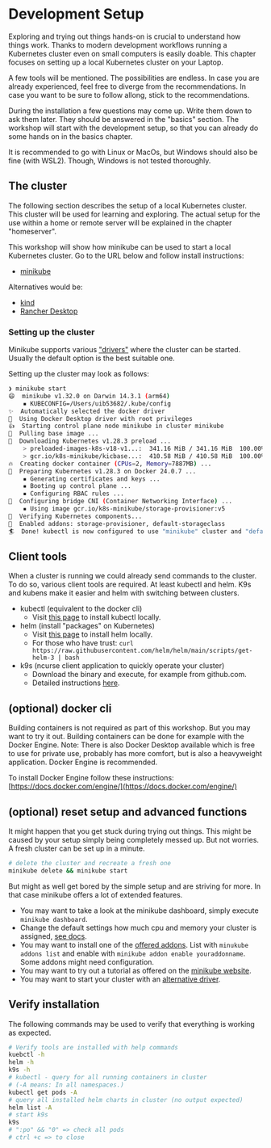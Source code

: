 # Development Setup

Exploring and trying out things hands-on is crucial to understand how things work. Thanks to modern development workflows running a Kubernetes cluster even on small computers is easily doable. This chapter focuses on setting up a local Kubernetes cluster on your Laptop.

A few tools will be mentioned. The possibilities are endless. In case you are already experienced, feel free to diverge from the recommendations. In case you want to be sure to follow allong, stick to the recommendations.

During the installation a few questions may come up. Write them down to ask them later. They should be answered in the "basics" section. The workshop will start with the development setup, so that you can already do some hands on in the basics chapter.

It is recommended to go with Linux or MacOs, but Windows should also be fine (with WSL2). Though, Windows is not tested thoroughly.

## The cluster

The following section describes the setup of a local Kubernetes cluster. This cluster will be used for learning and exploring. The actual setup for the use within a home or remote server will be explained in the chapter "homeserver".

This workshop will show how minikube can be used to start a local Kubernetes cluster. Go to the URL below and follow install instructions:

* [minikube](https://minikube.sigs.k8s.io/docs/start/)

Alternatives would be:

* [kind](https://kind.sigs.k8s.io/)
* [Rancher Desktop](https://rancherdesktop.io/)

### Setting up the cluster

Minikube supports various ["drivers"](https://minikube.sigs.k8s.io/docs/start/) where the cluster can be started. Usually the default option is the best suitable one.

Setting up the cluster may look as follows:

```sh
❯ minikube start
😄  minikube v1.32.0 on Darwin 14.3.1 (arm64)
    ▪ KUBECONFIG=/Users/uib53682/.kube/config
✨  Automatically selected the docker driver
📌  Using Docker Desktop driver with root privileges
👍  Starting control plane node minikube in cluster minikube
🚜  Pulling base image ...
💾  Downloading Kubernetes v1.28.3 preload ...
    > preloaded-images-k8s-v18-v1...:  341.16 MiB / 341.16 MiB  100.00% 25.42 M
    > gcr.io/k8s-minikube/kicbase...:  410.58 MiB / 410.58 MiB  100.00% 15.58 M
🔥  Creating docker container (CPUs=2, Memory=7887MB) ...
🐳  Preparing Kubernetes v1.28.3 on Docker 24.0.7 ...
    ▪ Generating certificates and keys ...
    ▪ Booting up control plane ...
    ▪ Configuring RBAC rules ...
🔗  Configuring bridge CNI (Container Networking Interface) ...
    ▪ Using image gcr.io/k8s-minikube/storage-provisioner:v5
🔎  Verifying Kubernetes components...
🌟  Enabled addons: storage-provisioner, default-storageclass
🏄  Done! kubectl is now configured to use "minikube" cluster and "default" namespace by default
```

## Client tools

When a cluster is running we could already send commands to the cluster. To do so, various client tools are required. At least kubectl and helm. K9s and kubens make it easier and helm with switching between clusters.

* kubectl (equivalent to the docker cli)
    * Visit [this page](https://kubernetes.io/docs/tasks/tools/#kubectl) to install kubectl locally.
* helm (install "packages" on Kubernetes)
    * Visit [this page](https://helm.sh/docs/intro/install/#from-script) to install helm locally.
    * For those who have trust: `curl https://raw.githubusercontent.com/helm/helm/main/scripts/get-helm-3 | bash`
* k9s (ncurse client application to quickly operate your cluster)
    * Download the binary and execute, for example from github.com.
    * Detailed instructions [here](https://k9scli.io/topics/install/).

## (optional) docker cli

Building containers is not required as part of this workshop. But you may want to try it out. Building containers can be done for example with the Docker Engine. Note: There is also Docker Desktop available which is free to use for private use, probably has more comfort, but is also a heavyweight application. Docker Engine is recommended.

To install Docker Engine follow these instructions: [https://docs.docker.com/engine/](https://docs.docker.com/engine/)

## (optional) reset setup and advanced functions

It might happen that you get stuck during trying out things. This might be caused by your setup simply being completely messed up. But not worries. A fresh cluster can be set up in a minute.

```sh
# delete the cluster and recreate a fresh one
minikube delete && minikube start
```

But might as well get bored by the simple setup and are striving for more. In that case minikube offers a lot of extended features.

* You may want to take a look at the minikube dashboard, simply execute `minikube dashboard`.
* Change the default settings how much cpu and memory your cluster is assigned, [see docs](https://minikube.sigs.k8s.io/docs/commands/start/).
* You may want to install one of the [offered addons](https://minikube.sigs.k8s.io/docs/handbook/addons/). List with `minukube addons list` and enable with `minikube addon enable youraddonname`. Some addons might need configuration.
* You may want to try out a tutorial as offered on the [minikube website](https://minikube.sigs.k8s.io/docs/tutorials/).
* You may want to start your cluster with an [alternative driver](https://minikube.sigs.k8s.io/docs/drivers/).

## Verify installation

The following commands may be used to verify that everything is working as expected.

```sh
# Verify tools are installed with help commands
kuebctl -h
helm -h
k9s -h
# kubectl - query for all running containers in cluster
# (-A means: In all namespaces.)
kubectl get pods -A
# query all installed helm charts in cluster (no output expected)
helm list -A
# start k9s
k9s
# ":po" && "0" => check all pods
# ctrl +c => to close
```
